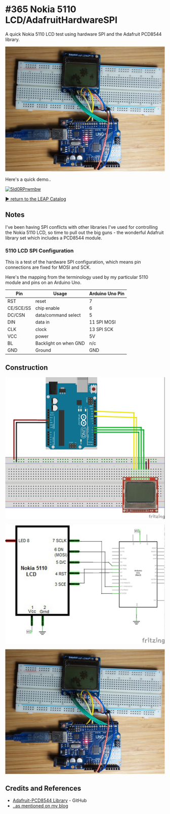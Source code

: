 # #365 Nokia 5110 LCD/AdafruitHardwareSPI

A quick Nokia 5110 LCD test using hardware SPI and the Adafruit PCD8544 library.

![Build](./assets/AdafruitHardwareSPI_build.jpg?raw=true)

Here's a quick demo..

[![5Id0RPrwmbw](http://img.youtube.com/vi/5Id0RPrwmbw/0.jpg)](http://www.youtube.com/watch?v=5Id0RPrwmbw)

[:arrow_forward: return to the LEAP Catalog](http://leap.tardate.com)

## Notes

I've been having SPI conflicts with other libraries I've used for controlling the Nokia 5110 LCD,
so time to pull out the big guns - the wonderful Adafruit library set which includes a PCD8544 module.

### 5110 LCD SPI Configuration

This is a test of the hardware SPI configuration, which means pin connections are fixed for MOSI and SCK.

Here's the mapping from the terminology used by my particular 5110 module and pins on an Arduino Uno.

| Pin       | Usage                 | Arduino Uno Pin |
|-----------|-----------------------|-----------------|
| RST       | reset                 | 7               |
| CE/SCE/SS | chip enable           | 6               |
| DC/CSN    | data/command select   | 5               |
| DIN       | data in               | 11 SPI MOSI     |
| CLK       | clock                 | 13 SPI SCK      |
| VCC       | power                 | 5V              |
| BL        | Backlight on when GND | n/c             |
| GND       | Ground                | GND             |

## Construction

![Breadboard](./assets/AdafruitHardwareSPI_bb.jpg?raw=true)

![Schematic](./assets/AdafruitHardwareSPI_schematic.jpg?raw=true)

![Build](./assets/AdafruitHardwareSPI_build.jpg?raw=true)

## Credits and References
* [Adafruit-PCD8544 Library](https://github.com/adafruit/Adafruit-PCD8544-Nokia-5110-LCD-library) - GitHub
* [..as mentioned on my blog](url)
